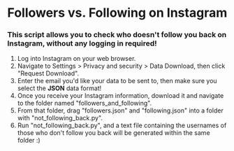# Followers vs. Following on Instagram #

### This script allows you to check who doesn't follow you back on Instagram, without any logging in required! ###

1. Log into Instagram on your web browser.
2. Navigate to Settings > Privacy and security > Data Download, then click "Request Download".
3. Enter the email you'd like your data to be sent to, then make sure you select the **JSON** data format!
4. Once you receive your Instagram information, download it and navigate to the folder named "followers_and_following".
5. From that folder, drag "followers.json" and "following.json" into a folder with "not_following_back.py".
6. Run "not_following_back.py", and a text file containing the usernames of those who don't follow you back will be generated within the same folder :)
